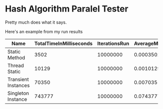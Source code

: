 # Hash Algorithm Paralel Tester 

Pretty much does what it says.

Here's an example from my run results

| Name                | TotalTimeInMilliseconds | IterationsRun | AverageMillisecondsPerRun | Gen0 | Gen1 | Gen2 |
| ------------------- | ----------------------- | ------------- | ------------------------- | ---- | ---- | ---- |
| Static Method       | 3502                    | 10000000      | 0.0003502                 | 385  | 2    | 1    |
| Thread Static       | 10129                   | 10000000      | 0.0010129                 | 618  | 2    | 1    |
| Transient Instances | 70350                   | 10000000      | 0.007035                  | 1318 | 69   | 7    |
| Singleton Instance  | 743777                  | 10000000      | 0.0743777                 | 1237 | 63   | 14   |